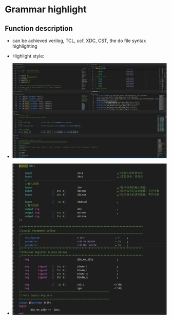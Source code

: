 # Grammar highlight

## Function description

- can be achieved verilog, TCL, ucf, XDC, CST, the do file syntax highlighting

- Highlight style:
  
- ![高亮样式](../../vivado/gl/Snipaste_2024-04-13_21-16-08.png)

- ![高亮样式](../../vivado/gl/Snipaste_2024-04-13_23-29-29.png)
